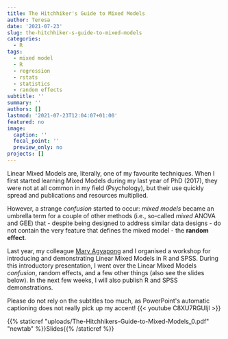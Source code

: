```yaml
---
title: The Hitchhiker's Guide to Mixed Models
author: Teresa
date: '2021-07-23'
slug: the-hitchhiker-s-guide-to-mixed-models
categories:
  - R
tags:
  - mixed model
  - R
  - regression
  - rstats
  - statistics
  - random effects
subtitle: ''
summary: ''
authors: []
lastmod: '2021-07-23T12:04:07+01:00'
featured: no
image:
  caption: ''
  focal_point: ''
  preview_only: no
projects: []
---
```


Linear Mixed Models are, literally, one of my favourite techniques. When I first started learning Mixed Models during my last year of PhD (2017), they were not at all common in my field (Psychology), but their use quickly spread and publications and resources multiplied.

However, a strange *confusion* started to occur: *mixed models* became an umbrella term for a couple of other methods (i.e., so-called *mixed* ANOVA and GEE) that - despite being designed to address similar data designs - do not contain the very feature that defines the mixed model - the **random effect**.

Last year, my colleague [Mary Agyapong](https://twitter.com/_MaryAgyapong) and I organised a workshop for introducing and demonstrating Linear Mixed Models in R and SPSS. During this introductory presentation, I went over the Linear Mixed Models *confusion*, random effects, and a few other things (also see the slides below). In the next few weeks, I will also publish R and SPSS demonstrations.

Please do not rely on the subtitles too much, as PowerPoint's automatic captioning does not really pick up my accent! {{< youtube C8XU7RGUljI >}}

{{% staticref "uploads/The-Hitchhikers-Guide-to-Mixed-Models_0.pdf" "newtab" %}}Slides{{% /staticref %}}
